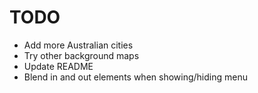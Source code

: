 # TODO

- Add more Australian cities
- Try other background maps
- Update README
- Blend in and out elements when showing/hiding menu